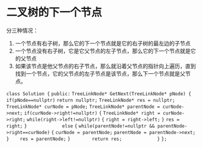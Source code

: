 # 二叉树的下一个节点

分三种情况：

1. 一个节点有右子树，那么它的下一个节点就是它的右子树的最左边的子节点
2. 一个节点没有右子树，它是它父节点的左子节点，那么它的下一个节点就是它的父节点
3. 如果该节点是他父节点的右子节点，那么就沿着父节点的指针向上遍历，直到找到一个节点，它的父节点的左子节点是该节点，那么下一个节点就是父节点。

`class Solution {`
`public:`
    `TreeLinkNode* GetNext(TreeLinkNode* pNode) {`
        `if(pNode==nullptr)`
            `return nullptr;`
        `TreeLinkNode* res = nullptr;`
        `TreeLinkNode* curNode = pNode;`
        `TreeLinkNode* parentNode = curNode->next;`
        `if(curNode->right!=nullptr)`
        `{`
            `TreeLinkNode* right = curNode->right;`
            `while(right->left!=nullptr)`
            `{`
                `right = right->left;`
            `}`
            `res = right;`
        `}            
        else`
        `{`
            `while(parentNode!=nullptr && parentNode->right==curNode)`
            `{`
                `curNode = parentNode;`
                `parentNode = parentNode->next;           
            }   
            res = parentNode;`
        `}       
        return res;            
    }`
`};`